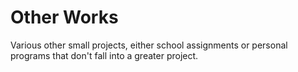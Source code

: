 # Other Works

Various other small projects, either school assignments or personal programs that don't fall into a greater project.
